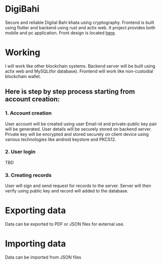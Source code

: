 # DigiBahi
Secure and reliable Digital Bahi khata using cryptography. Frontend is built using flutter and backend using rust and actix web.
It project provides both mobile and pc application.
Front design is located [here](https://www.figma.com/file/RpDGO53QxgctvM8j772krq/DigiBahi?type=design&node-id=0%3A1&mode=design&t=Z3IJA8DOBTNRJjmq-1).

# Working
I will work like other blockchain systems. Backend server will be built using actix web and MySQL(for database). Frontend will work like non-custodial blockchain wallet.
## Here is step by step process starting from account creation:
### 1. Account creation
User account will be created using user Email-id and private-public key pair will be generated. User details will be securely stored on backend server. Private key will be encrypted and stored securely on client device using various technologies like android keystore and PKCS12.

### 2. User login
TBD

### 3. Creating records
User will sign and send request for records to the server. Server will then verify using public key and record will added to the database.

# Exporting data
Data can be exported to PDF or JSON files for external use.

# Importing data
Data can be imported from JSON files
